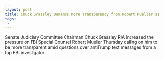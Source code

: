 ```yaml
---
layout: post
title: Chuck Grassley Demands More Transparency from Robert Mueller as Pressure Grows
tags:
 -
---
```

Senate Judiciary Committee Chairman Chuck Grassley RIA increased the pressure on FBI Special Counsel Robert Mueller Thursday calling on him to be more transparent amid questions over antiTrump text messages from a top FBI investigator
